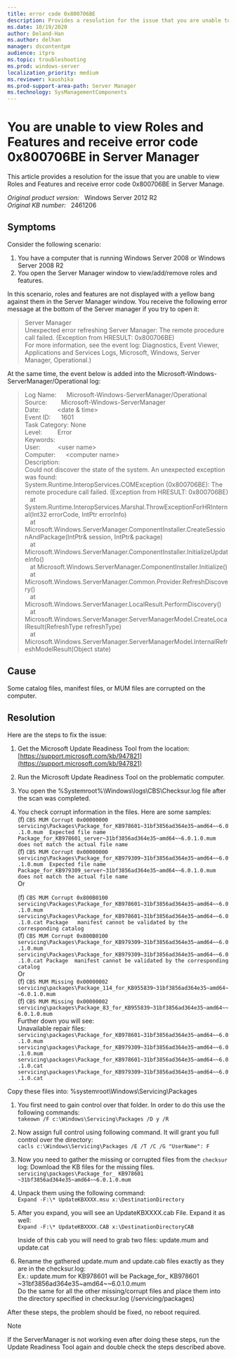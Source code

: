 ```yaml
---
title: error code 0x800706BE 
description: Provides a resolution for the issue that you are unable to view Roles and Features and receive error code 0x800706BE in Server Manage.
ms.date: 10/19/2020
author: Deland-Han
ms.author: delhan 
manager: dscontentpm
audience: itpro
ms.topic: troubleshooting
ms.prod: windows-server
localization_priority: medium
ms.reviewer: kaushika
ms.prod-support-area-path: Server Manager
ms.technology: SysManagementComponents
---
```

# You are unable to view Roles and Features and receive error code 0x800706BE in Server Manager

This article provides a resolution for the issue that you are unable to view Roles and Features and receive error code 0x800706BE in Server Manage.

_Original product version:_ &nbsp; Windows Server 2012 R2  
_Original KB number:_ &nbsp; 2461206

## Symptoms

Consider the following scenario:  

1. You have a computer that is running Windows Server 2008 or Windows Server 2008 R2
2. You open the Server Manager window to view/add/remove roles and features.  

In this scenario, roles and features are not displayed with a yellow bang against them in the Server Manager window. You receive the following error message at the bottom of the Server manager if you try to open it:  

>Server Manager  
Unexpected error refreshing Server Manager: The remote procedure call failed. (Exception from HRESULT: 0x800706BE)  
For more information, see the event log: Diagnostics, Event Viewer, Applications and Services Logs, Microsoft, Windows, Server Manager, Operational.)  

At the same time, the event below is added into the Microsoft-Windows-ServerManager/Operational log:  

>Log Name:      Microsoft-Windows-ServerManager/Operational  
Source:        Microsoft-Windows-ServerManager  
Date:          \<date & time>  
Event ID:      1601  
Task Category: None  
Level:         Error  
Keywords:  
User:          \<user name>  
Computer:      \<computer name>  
Description:  
Could not discover the state of the system. An unexpected exception was found:  
System.Runtime.InteropServices.COMException (0x800706BE): The remote procedure call failed. (Exception from HRESULT: 0x800706BE)  
   at System.Runtime.InteropServices.Marshal.ThrowExceptionForHRInternal(Int32 errorCode, IntPtr errorInfo)  
   at Microsoft.Windows.ServerManager.ComponentInstaller.CreateSessionAndPackage(IntPtr& session, IntPtr& package)  
   at Microsoft.Windows.ServerManager.ComponentInstaller.InitializeUpdateInfo()  
   at Microsoft.Windows.ServerManager.ComponentInstaller.Initialize()  
   at Microsoft.Windows.ServerManager.Common.Provider.RefreshDiscovery()  
   at Microsoft.Windows.ServerManager.LocalResult.PerformDiscovery()  
   at Microsoft.Windows.ServerManager.ServerManagerModel.CreateLocalResult(RefreshType refreshType)  
   at Microsoft.Windows.ServerManager.ServerManagerModel.InternalRefreshModelResult(Object state)  

## Cause

Some catalog files, manifest files, or MUM files are corrupted on the computer.

## Resolution

Here are the steps to fix the issue:  

1. Get the Microsoft Update Readiness Tool from the location: [https://support.microsoft.com/kb/947821](https://support.microsoft.com/kb/947821)  
2. Run the Microsoft Update Readiness Tool on the problematic computer.
3. You open the %Systemroot%\Windows\logs\CBS\Checksur.log file after the scan was completed.
4. You check corrupt information in the files. Here are some samples:  
    (f) `CBS MUM Corrupt 0x00000000 servicing\Packages\Package_for_KB978601~31bf3856ad364e35~amd64~~6.0.1.0.mum  Expected file name Package_for_KB978601_server~31bf3856ad364e35~amd64~~6.0.1.0.mum does not match the actual file name`  
    (f) `CBS MUM Corrupt 0x00000000 servicing\Packages\Package_for_KB979309~31bf3856ad364e35~amd64~~6.0.1.0.mum  Expected file name Package_for_KB979309_server~31bf3856ad364e35~amd64~~6.0.1.0.mum does not match the actual file name`  
    Or  

    (f) `CBS MUM Corrupt 0x800B0100  servicing\Packages\Package_for_KB978601~31bf3856ad364e35~amd64~~6.0.1.0.mum   servicing\Packages\Package_for_KB978601~31bf3856ad364e35~amd64~~6.0.1.0.cat Package   manifest cannot be validated by the corresponding catalog`  
    (f) `CBS MUM Corrupt 0x800B0100   servicing\Packages\Package_for_KB979309~31bf3856ad364e35~amd64~~6.0.1.0.mum  servicing\Packages\Package_for_KB979309~31bf3856ad364e35~amd64~~6.0.1.0.cat Package  manifest cannot be validated by the corresponding catalog`  
    Or  
    (f) `CBS MUM Missing 0x00000002   servicing\packages\Package_114_for_KB955839~31bf3856ad364e35~amd64~~6.0.1.0.mum`  
    (f) `CBS MUM Missing 0x00000002   servicing\packages\Package_83_for_KB955839~31bf3856ad364e35~amd64~~6.0.1.0.mum`  
    Further down you will see:  
    Unavailable repair files:  
    `servicing\packages\Package_for_KB978601~31bf3856ad364e35~amd64~~6.0.1.0.mum  
    servicing\packages\Package_for_KB979309~31bf3856ad364e35~amd64~~6.0.1.0.mum  
    servicing\packages\Package_for_KB978601~31bf3856ad364e35~amd64~~6.0.1.0.cat  
    servicing\packages\Package_for_KB979309~31bf3856ad364e35~amd64~~6.0.1.0.cat`  

Copy these files into: %systemroot\Windows\Servicing\Packages  

1. You first need to gain control over that folder. In order to do this use the following commands:  
 `takeown /F c:\Windows\Servicing\Packages /D y /R`
2. Now assign full control using following command. It will grant you full control over the directory:  
 `cacls c:\Windows\Servicing\Packages /E /T /C /G "UserName": F`
3. Now you need to gather the missing or corrupted files from the `checksur` log:
Download the KB files for the missing files.
 `servicing\packages\Package_for_ KB978601 ~31bf3856ad364e35~amd64~~6.0.1.0.mum`
4. Unpack them using the following command:  
 `Expand -F:\* UpdateKBXXXX.msu x:\DestinationDirectory` 
5. After you expand, you will see an UpdateKBXXXX.cab File. Expand it as well:  
 `Expand -F:\* UpdateKBXXXX.CAB x:\DestinationDirectoryCAB`

   Inside of this cab you will need to grab two files: update.mum and update.cat  
6. Rename the gathered update.mum and update.cab files exactly as they are in the checksur.log:  
Ex.: update.mum for KB978601 will be Package_for_ KB978601 ~31bf3856ad364e35~amd64~~6.0.1.0.mum  
Do the same for all the other missing/corrupt files and place them into the directory specified in checksur.log (/servicing/packages)  

After these steps, the problem should be fixed, no reboot required.

>[!Note]
>If the ServerManager is not working even after doing these steps, run the Update Readiness Tool again and double check the steps described above.
